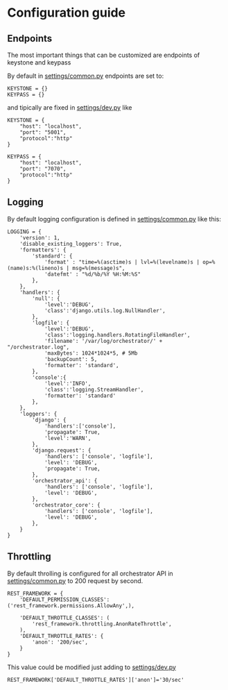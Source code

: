 # Configuration guide

## Endpoints
The most important things that can be customized are endpoints of keystone and keypass

By default in [settings/common.py](https://pdihub.hi.inet/fiware/iotp-orchestrator/blob/develop/src/settings/common.py) endpoints are set to:
```
KEYSTONE = {}
KEYPASS = {}
```

and tipically are fixed in [settings/dev.py](https://pdihub.hi.inet/fiware/iotp-orchestrator/blob/develop/src/settings/dev.py) like
```
KEYSTONE = {
    "host": "localhost",
    "port": "5001",
    "protocol":"http"
}

KEYPASS = {
    "host": "localhost",
    "port": "7070",
    "protocol":"http"
}
```

## Logging

By default logging configuration is defined in [settings/common.py](https://pdihub.hi.inet/fiware/iotp-orchestrator/blob/develop/src/settings/common.py) like this:

```
LOGGING = {
    'version': 1,
    'disable_existing_loggers': True,
    'formatters': {
        'standard': {
            'format' : "time=%(asctime)s | lvl=%(levelname)s | op=%(name)s:%(lineno)s | msg=%(message)s",
            'datefmt' : "%d/%b/%Y %H:%M:%S"
        },
    },
    'handlers': {
        'null': {
            'level':'DEBUG',
            'class':'django.utils.log.NullHandler',
        },
        'logfile': {
            'level':'DEBUG',
            'class':'logging.handlers.RotatingFileHandler',
            'filename': '/var/log/orchestrator/' + "/orchestrator.log",
            'maxBytes': 1024*1024*5, # 5Mb
            'backupCount': 5,
            'formatter': 'standard',
        },
        'console':{
            'level':'INFO',
            'class':'logging.StreamHandler',
            'formatter': 'standard'
        },
    },
    'loggers': {
        'django': {
            'handlers':['console'],
            'propagate': True,
            'level':'WARN',
        },
        'django.request': {
            'handlers': ['console', 'logfile'],
            'level': 'DEBUG',
            'propagate': True,
        },
        'orchestrator_api': {
            'handlers': ['console', 'logfile'],
            'level': 'DEBUG',
        },
        'orchestrator_core': {
            'handlers': ['console', 'logfile'],
            'level': 'DEBUG',
        },
    }
}
```


## Throttling

By default throlling is configured for all orchestrator API in [settings/common.py](https://pdihub.hi.inet/fiware/iotp-orchestrator/blob/develop/src/settings/common.py) to 200 request by second.

```
REST_FRAMEWORK = {
    'DEFAULT_PERMISSION_CLASSES': ('rest_framework.permissions.AllowAny',),

    'DEFAULT_THROTTLE_CLASSES': (
        'rest_framework.throttling.AnonRateThrottle',
    ),
    'DEFAULT_THROTTLE_RATES': {
        'anon': '200/sec',
    }
}
```

This value could be modified just adding to [settings/dev.py](https://pdihub.hi.inet/fiware/iotp-orchestrator/blob/develop/src/settings/dev.py)

```
REST_FRAMEWORK['DEFAULT_THROTTLE_RATES']['anon']='30/sec'
```
